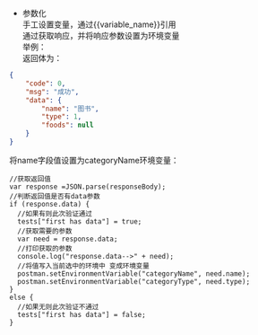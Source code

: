 + 参数化  
手工设置变量，通过{{variable_name}}引用  
通过获取响应，并将响应参数设置为环境变量  
举例：  
返回体为： 
```json
{
    "code": 0,
    "msg": "成功",
    "data": {
        "name": "图书",
        "type": 1,
        "foods": null
    }
}
```
将name字段值设置为categoryName环境变量：  
```JavaScrip
//获取返回值
var response =JSON.parse(responseBody);
//判断返回值是否有data参数
if (response.data) {
  //如果有则此次验证通过
  tests["first has data"] = true;
  //获取需要的参数
  var need = response.data;
  //打印获取的参数
  console.log("response.data-->" + need); 
  //将值写入当前选中的环境中 变成环境变量 
  postman.setEnvironmentVariable("categoryName", need.name);
  postman.setEnvironmentVariable("categoryType", need.type);
}
else {
  //如果无则此次验证不通过
  tests["first has data"] = false;
}
```
